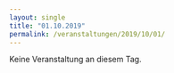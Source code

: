 ```yaml
---
layout: single
title: "01.10.2019"
permalink: /veranstaltungen/2019/10/01/
---
```


Keine Veranstaltung an diesem Tag.
